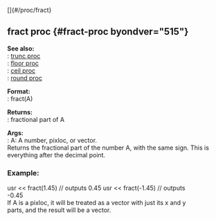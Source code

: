 []{#/proc/fract}    
## fract proc {#fract-proc byondver="515"}    
**See also:**    
:   [trunc proc](/ref/proc/trunc/trunc.md)    
:   [floor proc](/ref/proc/floor/floor.md)    
:   [ceil proc](/ref/proc/ceil/ceil.md)    
:   [round proc](/ref/proc/round/round.md)    
<!-- -->    
**Format:**    
:   fract(A)    
<!-- -->    
**Returns:**    
:   fractional part of A    
<!-- -->    
**Args:**    
:   A: A number, pixloc, or vector.    
Returns the fractional part of the number A, with the same sign. This is    
everything after the decimal point.    
### Example:    
usr \<\< fract(1.45) // outputs 0.45 usr \<\< fract(-1.45) // outputs    
-0.45    
If A is a pixloc, it will be treated as a vector with just its x and y    
parts, and the result will be a vector.  
